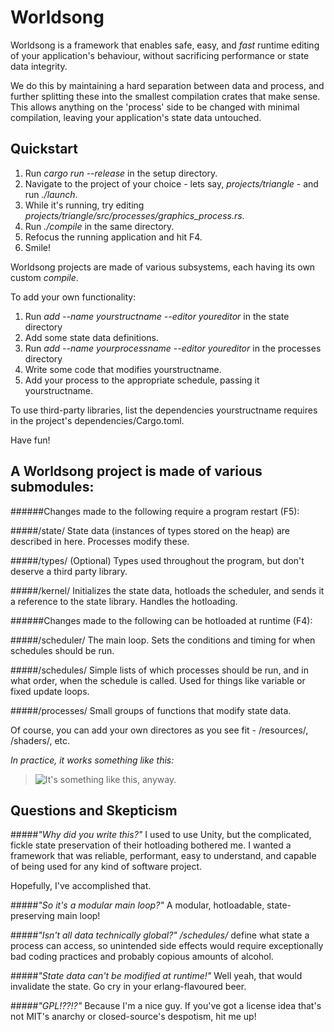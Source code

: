 
Worldsong
=========

Worldsong is a framework that enables safe, easy, and _fast_ runtime editing of your application's behaviour, without sacrificing performance or state data integrity. 

We do this by maintaining a hard separation between data and process, and further splitting these into the smallest compilation crates that make sense. This allows anything on the 'process' side to be changed with minimal compilation, leaving your application's state data untouched.

Quickstart
----------

1. Run _cargo run --release_ in the setup directory.
2. Navigate to the project of your choice - lets say, _projects/triangle_ - and run _./launch_.
3. While it's running, try editing _projects/triangle/src/processes/graphics_process.rs_.
4. Run _./compile_ in the same directory.
5. Refocus the running application and hit F4.
6. Smile!

Worldsong projects are made of various subsystems, each having its own custom _compile_.

To add your own functionality:

1. Run _add --name yourstructname --editor youreditor_ in the state directory
2. Add some state data definitions.
3. Run _add --name yourprocessname --editor youreditor_ in the processes directory
4. Write some code that modifies yourstructname.
5. Add your process to the appropriate schedule, passing it yourstructname.

To use third-party libraries, list the dependencies yourstructname requires in the project's dependencies/Cargo.toml.

Have fun!


A Worldsong project is made of various submodules:
--------------------------------------------------

######Changes made to the following require a program restart (F5):

#####/state/
State data (instances of types stored on the heap) are described in here. Processes modify these.

#####/types/ (Optional)
Types used throughout the program, but don't deserve a third party library.

#####/kernel/
Initializes the state data, hotloads the scheduler, and sends it a reference to the state library. Handles the hotloading.

######Changes made to the following can be hotloaded at runtime (F4):

#####/scheduler/
The main loop. Sets the conditions and timing for when schedules should be run.

#####/schedules/
Simple lists of which processes should be run, and in what order, when the schedule is called. Used for things like variable or fixed update loops.

#####/processes/
Small groups of functions that modify state data.

Of course, you can add your own directores as you see fit - /resources/, /shaders/, etc.

*In practice, it works something like this:*

>![It's something like this, anyway.](http://i.imgur.com/Rac2pZq.png)


Questions and Skepticism
------------------------

#####*"Why did you write this?"*
I used to use Unity, but the complicated, fickle state preservation of their hotloading bothered me. I wanted a framework that was reliable, performant, easy to understand, and capable of being used for any kind of software project. 

Hopefully, I've accomplished that.

#####*"So it's a modular main loop?"*
A modular, hotloadable, state-preserving main loop!

#####*"Isn't all data technically global?"*
_/schedules/_ define what state a process can access, so unintended side effects would require exceptionally bad coding practices and probably copious amounts of alcohol.

#####*"State data can't be modified at runtime!"*
Well yeah, that would invalidate the state. Go cry in your erlang-flavoured beer.

#####*"GPL!??!?"*
Because I'm a nice guy. If you've got a license idea that's not MIT's anarchy or closed-source's despotism, hit me up!


